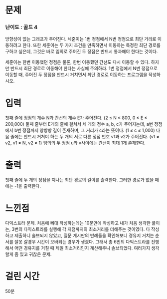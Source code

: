 # 문제

### 난이도 : 골드 4

방향성이 없는 그래프가 주어진다. 세준이는 1번 정점에서 N번 정점으로 최단 거리로 이동하려고 한다. 또한 세준이는 두 가지 조건을 만족하면서 이동하는 특정한 최단 경로를 구하고 싶은데, 그것은 바로 임의로 주어진 두 정점은 반드시 통과해야 한다는 것이다.

세준이는 한번 이동했던 정점은 물론, 한번 이동했던 간선도 다시 이동할 수 있다. 하지만 반드시 최단 경로로 이동해야 한다는 사실에 주의하라. 1번 정점에서 N번 정점으로 이동할 때, 주어진 두 정점을 반드시 거치면서 최단 경로로 이동하는 프로그램을 작성하시오.

# 입력

첫째 줄에 정점의 개수 N과 간선의 개수 E가 주어진다. (2 ≤ N ≤ 800, 0 ≤ E ≤ 200,000) 둘째 줄부터 E개의 줄에 걸쳐서 세 개의 정수 a, b, c가 주어지는데, a번 정점에서 b번 정점까지 양방향 길이 존재하며, 그 거리가 c라는 뜻이다. (1 ≤ c ≤ 1,000) 다음 줄에는 반드시 거쳐야 하는 두 개의 서로 다른 정점 번호 v1과 v2가 주어진다. (v1 ≠ v2, v1 ≠ N, v2 ≠ 1) 임의의 두 정점 u와 v사이에는 간선이 최대 1개 존재한다.

# 출력

첫째 줄에 두 개의 정점을 지나는 최단 경로의 길이를 출력한다. 그러한 경로가 없을 때에는 -1을 출력한다.

# 느낀점

다익스트라 문제. 처음에 뼈대 작성하는데는 10분만에 작성하고 내가 처음 생각한 풀이는, 3번의 다익스트라를 실행해 각 지점까지의 최소거리를 더해주는 것이였다. 다 작성하고 제출하니 솔브되지 않았고, 질문 게시판의 반례들을 확인해보니 경유지 거치는 순서를 잘못 갈경우 시간이 오바되는 경우가 생겼다. 그래서 총 6번의 다익스트라를 진행해서 어떤 경유지를 거칠 때 제일 최소거리인지 계산해주니 솔브되었다. 여러가지 생각할게 좀 있고 귀찮은 문제.

# 걸린 시간

50분
